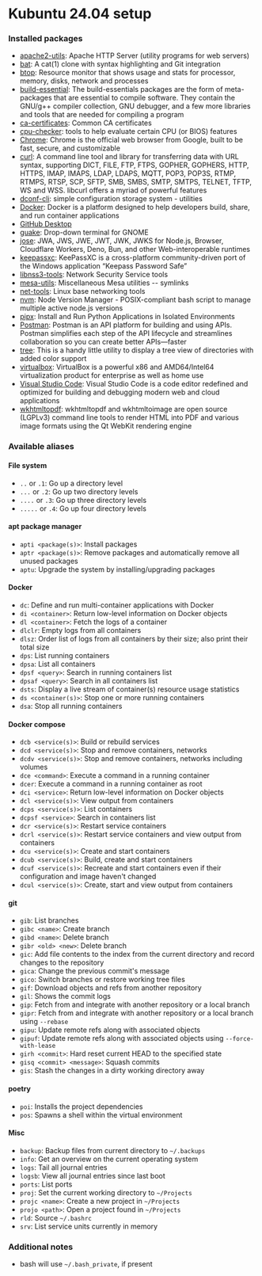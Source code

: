 # Kubuntu 24.04 setup

### Installed packages

- [apache2-utils](https://packages.ubuntu.com/noble/apache2-utils): Apache HTTP Server (utility programs for web servers)
- [bat](https://github.com/sharkdp/bat): A cat(1) clone with syntax highlighting and Git integration
- [btop](https://github.com/aristocratos/btop): Resource monitor that shows usage and stats for processor, memory, disks, network and processes
- [build-essential](https://packages.ubuntu.com/focal/build-essential): The build-essentials packages are the form of meta-packages that are essential to compile software. They contain the GNU/g++ compiler collection, GNU debugger, and a few more libraries and tools that are needed for compiling a program
- [ca-certificates](https://packages.ubuntu.com/noble/ca-certificates): Common CA certificates
- [cpu-checker](https://packages.ubuntu.com/noble/cpu-checker): tools to help evaluate certain CPU (or BIOS) features
- [Chrome](https://www.google.com/chrome/): Chrome is the official web browser from Google, built to be fast, secure, and customizable
- [curl](https://github.com/curl/curl): A command line tool and library for transferring data with URL syntax, supporting DICT, FILE, FTP, FTPS, GOPHER, GOPHERS, HTTP, HTTPS, IMAP, IMAPS, LDAP, LDAPS, MQTT, POP3, POP3S, RTMP, RTMPS, RTSP, SCP, SFTP, SMB, SMBS, SMTP, SMTPS, TELNET, TFTP, WS and WSS. libcurl offers a myriad of powerful features
- [dconf-cli](https://packages.ubuntu.com/noble/dconf-cli): simple configuration storage system - utilities
- [Docker](https://www.docker.com/): Docker is a platform designed to help developers build, share, and run container applications
- [GitHub Desktop](https://github.com/shiftkey/desktop)
- [guake](https://github.com/Guake/guake): Drop-down terminal for GNOME
- [jose](https://github.com/panva/jose): JWA, JWS, JWE, JWT, JWK, JWKS for Node.js, Browser, Cloudflare Workers, Deno, Bun, and other Web-interoperable runtimes
- [keepassxc](https://github.com/keepassxreboot/keepassxc): KeePassXC is a cross-platform community-driven port of the Windows application “Keepass Password Safe”
- [libnss3-tools](https://packages.ubuntu.com/focal/libnss3-tools): Network Security Service tools
- [mesa-utils](https://packages.ubuntu.com/noble/mesa-utils): Miscellaneous Mesa utilities -- symlinks
- [net-tools](https://github.com/ecki/net-tools): Linux base networking tools
- [nvm](https://github.com/nvm-sh/nvm): Node Version Manager - POSIX-compliant bash script to manage multiple active node.js versions
- [pipx](https://github.com/pypa/pipx): Install and Run Python Applications in Isolated Environments
- [Postman](https://www.postman.com/): Postman is an API platform for building and using APIs. Postman simplifies each step of the API lifecycle and streamlines collaboration so you can create better APIs—faster
- [tree](https://oldmanprogrammer.net/source.php?dir=projects/tree): This is a handy little utility to display a tree view of directories with added color support
- [virtualbox](https://www.virtualbox.org/): VirtualBox is a powerful x86 and AMD64/Intel64 virtualization product for enterprise as well as home use
- [Visual Studio Code](https://code.visualstudio.com/): Visual Studio Code is a code editor redefined and optimized for building and debugging modern web and cloud applications
- [wkhtmltopdf](https://wkhtmltopdf.org/): wkhtmltopdf and wkhtmltoimage are open source (LGPLv3) command line tools to render HTML into PDF and various image formats using the Qt WebKit rendering engine

### Available aliases

#### File system

- `..` or `.1`: Go up a directory level
- `...` or `.2`: Go up two directory levels
- `....` or `.3`: Go up three directory levels
- `.....` or `.4`: Go up four directory levels

#### apt package manager

- `apti <package(s)>`: Install packages
- `aptr <package(s)>`: Remove packages and automatically remove all unused packages
- `aptu`: Upgrade the system by installing/upgrading packages

#### Docker

- `dc`: Define and run multi-container applications with Docker
- `di <container>`: Return low-level information on Docker objects
- `dl <container>`: Fetch the logs of a container
- `dlclr`: Empty logs from all containers
- `dlsz`: Order list of logs from all containers by their size; also print their total size
- `dps`: List running containers
- `dpsa`: List all containers
- `dpsf <query>`: Search in running containers list
- `dpsaf <query>`: Search in all containers list
- `dsts`: Display a live stream of container(s) resource usage statistics
- `ds <container(s)>`: Stop one or more running containers
- `dsa`: Stop all running containers

#### Docker compose

- `dcb <service(s)>`: Build or rebuild services
- `dcd <service(s)>`: Stop and remove containers, networks
- `dcdv <service(s)>`: Stop and remove containers, networks including volumes
- `dce <command>`: Execute a command in a running container
- `dcer`: Execute a command in a running container as root
- `dci <service>`: Return low-level information on Docker objects
- `dcl <service(s)>`: View output from containers
- `dcps <service(s)>`: List containers
- `dcpsf <service>`: Search in containers list
- `dcr <service(s)>`: Restart service containers
- `dcrl <service(s)>`: Restart service containers and view output from containers
- `dcu <service(s)>`: Create and start containers
- `dcub <service(s)>`: Build, create and start containers
- `dcuf <service(s)>`: Recreate and start containers even if their configuration and image haven't changed
- `dcul <service(s)>`: Create, start and view output from containers

#### git

- `gib`: List branches
- `gibc <name>`: Create branch
- `gibd <name>`: Delete branch
- `gibr <old> <new>`: Delete branch
- `gic`: Add file contents to the index from the current directory and record changes to the repository
- `gica`: Change the previous commit's message
- `gico`: Switch branches or restore working tree files
- `gif`: Download objects and refs from another repository
- `gil`: Shows the commit logs
- `gip`: Fetch from and integrate with another repository or a local branch
- `gipr`: Fetch from and integrate with another repository or a local branch using `--rebase`
- `gipu`: Update remote refs along with associated objects
- `gipuf`: Update remote refs along with associated objects using `--force-with-lease`
- `girh <commit>`: Hard reset current HEAD to the specified state
- `gisq <commit> <message>`: Squash commits
- `gis`: Stash the changes in a dirty working directory away

#### poetry

- `poi`: Installs the project dependencies
- `pos`: Spawns a shell within the virtual environment

#### Misc

- `backup`: Backup files from current directory to `~/.backups`
- `info`: Get an overview on the current operating system
- `logs`: Tail all journal entries
- `logsb`: View all journal entries since last boot
- `ports`: List ports
- `proj`: Set the current working directory to `~/Projects`
- `projc <name>`: Create a new project in `~/Projects`
- `projo <path>`: Open a project found in `~/Projects`
- `rld`: Source `~/.bashrc`
- `srv`: List service units currently in memory

### Additional notes

- bash will use `~/.bash_private`, if present
